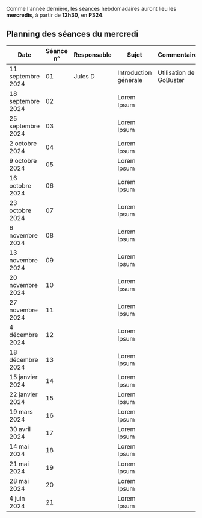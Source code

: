 Comme l'année dernière, les séances hebdomadaires auront lieu les **mercredis**, à partir de **12h30**, en **P324**.

## Planning des séances du mercredi

| Date | Séance n° | Responsable | Sujet | Commentaires
|--|--|--|--|--
| 11 septembre 2024 | 01 | Jules D | Introduction générale | Utilisation de GoBuster  
| 18 septembre 2024 | 02 |  | Lorem Ipsum |  
| 25 septembre 2024 | 03 |  | Lorem Ipsum |  
| 2 octobre 2024 | 04 |  | Lorem Ipsum |  
| 9 octobre 2024 | 05 |  | Lorem Ipsum |  
| 16 octobre 2024 | 06 |  | Lorem Ipsum |  
| 23 octobre 2024 | 07 |  | Lorem Ipsum |  
| 6 novembre 2024 | 08 |  | Lorem Ipsum |  
| 13 novembre 2024 | 09 |  | Lorem Ipsum |  
| 20 novembre 2024 | 10 |  | Lorem Ipsum |  
| 27 novembre 2024 | 11 |  | Lorem Ipsum |  
| 4 décembre 2024 | 12 |  | Lorem Ipsum |  
| 18 décembre 2024 | 13 |  | Lorem Ipsum |  
| 15 janvier 2024 | 14 |  | Lorem Ipsum |  
| 22 janvier 2024 | 15 |  | Lorem Ipsum |  
| 19 mars 2024 | 16 |  | Lorem Ipsum |  
| 30 avril 2024 | 17 |  | Lorem Ipsum |  
| 14 mai 2024 | 18 |  | Lorem Ipsum |  
| 21 mai 2024 | 19 |  | Lorem Ipsum |  
| 28 mai 2024 | 20 |  | Lorem Ipsum | 
| 4 juin 2024 | 21 |  | Lorem Ipsum |  


